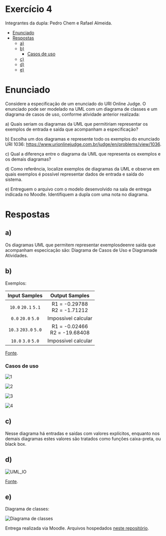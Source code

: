 <!-- omit in toc -->
# Exercício 4

Integrantes da dupla: Pedro Chem e Rafael Almeida.

- [Enunciado](#enunciado)
- [Respostas](#respostas)
  - [a)](#a)
  - [b)](#b)
    - [Casos de uso](#casos-de-uso)
  - [c)](#c)
  - [d)](#d)
  - [e)](#e)

# Enunciado

Considere a especificação de um enunciado do URI Online Judge.
O enunciado pode ser modelado na UML com um diagrama de classes e um diagrama de casos de uso, conforme atividade anterior realizada:

a) Quais seriam os diagramas da UML que permitiriam representar os exemplos de entrada e saída que acompanham a especificação?

b) Escolha um dos diagramas e represente todo os exemplos do enunciado URI 1036:
https://www.urionlinejudge.com.br/judge/en/problems/view/1036.

c) Qual a diferença entre o diagrama da UML que representa os exemplos e os demais diagramas?

d) Como referência, localize exemplos de diagramas da UML e observe em quais exemplos é possível representar dados de entrada e saída do sistema.

e) Entreguem o arquivo com o modelo desenvolvido na sala de entrega indicada no Moodle.
Identifiquem a dupla com uma nota no diagrama.

# Respostas

## a)

Os diagramas UML que permitem representar exemplosdeenre saída que acompanham especicação são: Diagrama de Casos de Uso e Diagramade Atividades.

## b)

Exemplos:

|    Input Samples     |          Output Samples           |
| :------------------: | :-------------------------------: |
| `10.0` `20.1` `5.1`  | R1 = -0.29788 <br> R2 = -1.71212  |
|  `0.0` `20.0` `5.0`  |        Impossivel calcular        |
| `10.3` `203.0` `5.0` | R1 = -0.02466 <br> R2 = -19.68408 |
|  `10.0` `3.0` `5.0`  |        Impossivel calcular        |

[Fonte](https://www.urionlinejudge.com.br/judge/en/problems/view/1036).

### Casos de uso

![1](use_cases/10.0%2020.1%205.1.png)

![2](use_cases/0.0%2020.0%205.0.png)

![3](use_cases/10.3%20203.0%205.0.png)

![4](use_cases/10.0%203.0%205.0.png)

## c)

Nesse diagrama há entradas e saídas com valores explícitos, enquanto nos demais diagramas estes valores são tratados como funções caixa-preta, ou black box.

## d)

![UML_IO](https://www.uml-diagrams.org/activity-diagrams/activity-parameters.png)

[Fonte](https://www.uml-diagrams.org/activity-diagrams-reference.html).

## e)

Diagrama de classes:

![Diagrama de classes](DiagramaClasses.png)

Entrega realizada via Moodle. Arquivos hospedados [neste repositório](https://github.com/ralmeidabem/ESOM-2020-2 "Repositório ESOM 2020").
